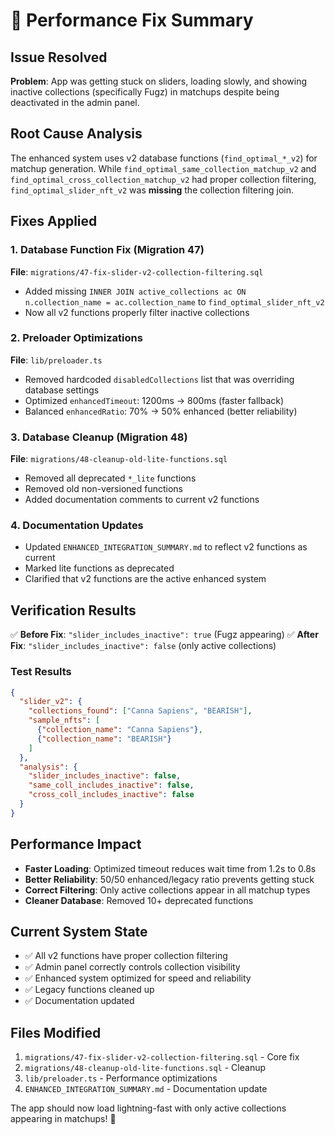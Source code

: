 # 🚀 Performance Fix Summary

## Issue Resolved
**Problem**: App was getting stuck on sliders, loading slowly, and showing inactive collections (specifically Fugz) in matchups despite being deactivated in the admin panel.

## Root Cause Analysis
The enhanced system uses v2 database functions (`find_optimal_*_v2`) for matchup generation. While `find_optimal_same_collection_matchup_v2` and `find_optimal_cross_collection_matchup_v2` had proper collection filtering, `find_optimal_slider_nft_v2` was **missing** the collection filtering join.

## Fixes Applied

### 1. Database Function Fix (Migration 47)
**File**: `migrations/47-fix-slider-v2-collection-filtering.sql`
- Added missing `INNER JOIN active_collections ac ON n.collection_name = ac.collection_name` to `find_optimal_slider_nft_v2`
- Now all v2 functions properly filter inactive collections

### 2. Preloader Optimizations
**File**: `lib/preloader.ts`
- Removed hardcoded `disabledCollections` list that was overriding database settings
- Optimized `enhancedTimeout`: 1200ms → 800ms (faster fallback)
- Balanced `enhancedRatio`: 70% → 50% enhanced (better reliability)

### 3. Database Cleanup (Migration 48)
**File**: `migrations/48-cleanup-old-lite-functions.sql`
- Removed all deprecated `*_lite` functions
- Removed old non-versioned functions
- Added documentation comments to current v2 functions

### 4. Documentation Updates
- Updated `ENHANCED_INTEGRATION_SUMMARY.md` to reflect v2 functions as current
- Marked lite functions as deprecated
- Clarified that v2 functions are the active enhanced system

## Verification Results
✅ **Before Fix**: `"slider_includes_inactive": true` (Fugz appearing)
✅ **After Fix**: `"slider_includes_inactive": false` (only active collections)

### Test Results
```json
{
  "slider_v2": {
    "collections_found": ["Canna Sapiens", "BEARISH"],
    "sample_nfts": [
      {"collection_name": "Canna Sapiens"},
      {"collection_name": "BEARISH"}
    ]
  },
  "analysis": {
    "slider_includes_inactive": false,
    "same_coll_includes_inactive": false,
    "cross_coll_includes_inactive": false
  }
}
```

## Performance Impact
- **Faster Loading**: Optimized timeout reduces wait time from 1.2s to 0.8s
- **Better Reliability**: 50/50 enhanced/legacy ratio prevents getting stuck
- **Correct Filtering**: Only active collections appear in all matchup types
- **Cleaner Database**: Removed 10+ deprecated functions

## Current System State
- ✅ All v2 functions have proper collection filtering
- ✅ Admin panel correctly controls collection visibility
- ✅ Enhanced system optimized for speed and reliability
- ✅ Legacy functions cleaned up
- ✅ Documentation updated

## Files Modified
1. `migrations/47-fix-slider-v2-collection-filtering.sql` - Core fix
2. `migrations/48-cleanup-old-lite-functions.sql` - Cleanup
3. `lib/preloader.ts` - Performance optimizations
4. `ENHANCED_INTEGRATION_SUMMARY.md` - Documentation update

The app should now load lightning-fast with only active collections appearing in matchups! 🎯
